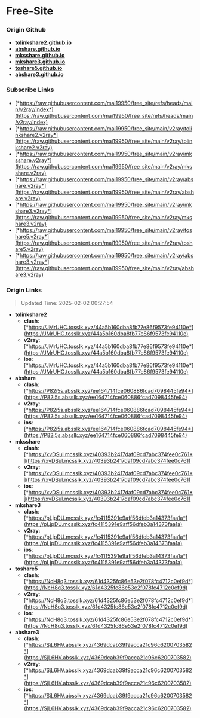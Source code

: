 # Free-Site

### Origin Github

- [**tolinkshare2.github.io**](https://github.com/tolinkshare2/tolinkshare2.github.io)
- [**abshare.github.io**](https://github.com/abshare/abshare.github.io)
- [**mksshare.github.io**](https://github.com/mksshare/mksshare.github.io)
- [**mkshare3.github.io**](https://github.com/mkshare3/mkshare3.github.io)
- [**toshare5.github.io**](https://github.com/toshare5/toshare5.github.io)
- [**abshare3.github.io**](https://github.com/abshare3/abshare3.github.io)

### Subscribe Links

- [*https://raw.githubusercontent.com/mai19950/free_site/refs/heads/main/v2ray/index*](https://raw.githubusercontent.com/mai19950/free_site/refs/heads/main/v2ray/index)
- [*https://raw.githubusercontent.com/mai19950/free_site/main/v2ray/tolinkshare2.v2ray*](https://raw.githubusercontent.com/mai19950/free_site/main/v2ray/tolinkshare2.v2ray)
- [*https://raw.githubusercontent.com/mai19950/free_site/main/v2ray/mksshare.v2ray*](https://raw.githubusercontent.com/mai19950/free_site/main/v2ray/mksshare.v2ray)
- [*https://raw.githubusercontent.com/mai19950/free_site/main/v2ray/abshare.v2ray*](https://raw.githubusercontent.com/mai19950/free_site/main/v2ray/abshare.v2ray)
- [*https://raw.githubusercontent.com/mai19950/free_site/main/v2ray/mkshare3.v2ray*](https://raw.githubusercontent.com/mai19950/free_site/main/v2ray/mkshare3.v2ray)
- [*https://raw.githubusercontent.com/mai19950/free_site/main/v2ray/toshare5.v2ray*](https://raw.githubusercontent.com/mai19950/free_site/main/v2ray/toshare5.v2ray)
- [*https://raw.githubusercontent.com/mai19950/free_site/main/v2ray/abshare3.v2ray*](https://raw.githubusercontent.com/mai19950/free_site/main/v2ray/abshare3.v2ray)

### Origin Links

> Updated Time: 2025-02-02 00:27:54

- **tolinkshare2**
  - **clash**: [*https://JMrUHC.tosslk.xyz/44a5b160dba8fb77e86f9573fe94110e*](https://JMrUHC.tosslk.xyz/44a5b160dba8fb77e86f9573fe94110e)
  - **v2ray**: [*https://JMrUHC.tosslk.xyz/44a5b160dba8fb77e86f9573fe94110e*](https://JMrUHC.tosslk.xyz/44a5b160dba8fb77e86f9573fe94110e)
  - **ios**: [*https://JMrUHC.tosslk.xyz/44a5b160dba8fb77e86f9573fe94110e*](https://JMrUHC.tosslk.xyz/44a5b160dba8fb77e86f9573fe94110e)
- **abshare**
  - **clash**: [*https://P82i5s.absslk.xyz/ee164714fce060886fcad7098445fe94*](https://P82i5s.absslk.xyz/ee164714fce060886fcad7098445fe94)
  - **v2ray**: [*https://P82i5s.absslk.xyz/ee164714fce060886fcad7098445fe94*](https://P82i5s.absslk.xyz/ee164714fce060886fcad7098445fe94)
  - **ios**: [*https://P82i5s.absslk.xyz/ee164714fce060886fcad7098445fe94*](https://P82i5s.absslk.xyz/ee164714fce060886fcad7098445fe94)
- **mksshare**
  - **clash**: [*https://xvDSul.mcsslk.xyz/40393b2417daf09cd7abc374fee0c761*](https://xvDSul.mcsslk.xyz/40393b2417daf09cd7abc374fee0c761)
  - **v2ray**: [*https://xvDSul.mcsslk.xyz/40393b2417daf09cd7abc374fee0c761*](https://xvDSul.mcsslk.xyz/40393b2417daf09cd7abc374fee0c761)
  - **ios**: [*https://xvDSul.mcsslk.xyz/40393b2417daf09cd7abc374fee0c761*](https://xvDSul.mcsslk.xyz/40393b2417daf09cd7abc374fee0c761)
- **mkshare3**
  - **clash**: [*https://pLjpDU.mcsslk.xyz/fc4115391e9aff56dfeb3a14373faa1a*](https://pLjpDU.mcsslk.xyz/fc4115391e9aff56dfeb3a14373faa1a)
  - **v2ray**: [*https://pLjpDU.mcsslk.xyz/fc4115391e9aff56dfeb3a14373faa1a*](https://pLjpDU.mcsslk.xyz/fc4115391e9aff56dfeb3a14373faa1a)
  - **ios**: [*https://pLjpDU.mcsslk.xyz/fc4115391e9aff56dfeb3a14373faa1a*](https://pLjpDU.mcsslk.xyz/fc4115391e9aff56dfeb3a14373faa1a)
- **toshare5**
  - **clash**: [*https://NcH8q3.tosslk.xyz/61d4325fc86e53e2f078fc4712c0ef9d*](https://NcH8q3.tosslk.xyz/61d4325fc86e53e2f078fc4712c0ef9d)
  - **v2ray**: [*https://NcH8q3.tosslk.xyz/61d4325fc86e53e2f078fc4712c0ef9d*](https://NcH8q3.tosslk.xyz/61d4325fc86e53e2f078fc4712c0ef9d)
  - **ios**: [*https://NcH8q3.tosslk.xyz/61d4325fc86e53e2f078fc4712c0ef9d*](https://NcH8q3.tosslk.xyz/61d4325fc86e53e2f078fc4712c0ef9d)
- **abshare3**
  - **clash**: [*https://SjL6HV.absslk.xyz/4369dcab39f9acca21c96c6200703582*](https://SjL6HV.absslk.xyz/4369dcab39f9acca21c96c6200703582)
  - **v2ray**: [*https://SjL6HV.absslk.xyz/4369dcab39f9acca21c96c6200703582*](https://SjL6HV.absslk.xyz/4369dcab39f9acca21c96c6200703582)
  - **ios**: [*https://SjL6HV.absslk.xyz/4369dcab39f9acca21c96c6200703582*](https://SjL6HV.absslk.xyz/4369dcab39f9acca21c96c6200703582)
